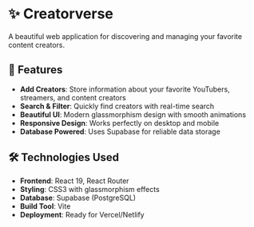 # ✨ Creatorverse

A beautiful web application for discovering and managing your favorite content creators.

## 🎯 Features

- **Add Creators**: Store information about your favorite YouTubers, streamers, and content creators
- **Search & Filter**: Quickly find creators with real-time search
- **Beautiful UI**: Modern glassmorphism design with smooth animations
- **Responsive Design**: Works perfectly on desktop and mobile
- **Database Powered**: Uses Supabase for reliable data storage

## 🛠️ Technologies Used

- **Frontend**: React 19, React Router
- **Styling**: CSS3 with glassmorphism effects
- **Database**: Supabase (PostgreSQL)
- **Build Tool**: Vite
- **Deployment**: Ready for Vercel/Netlify
